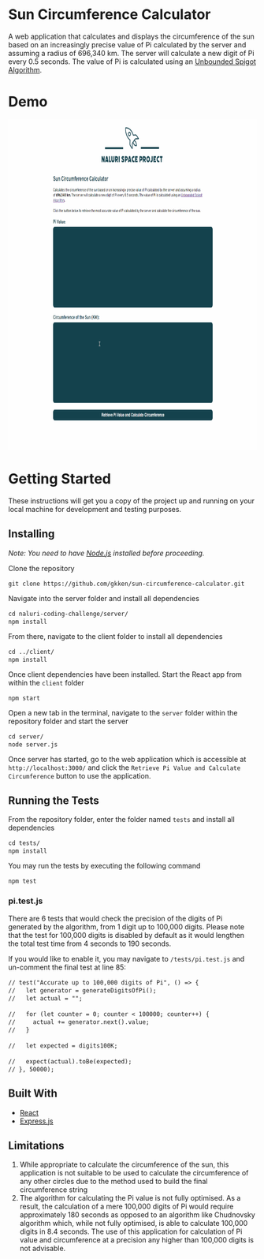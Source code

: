 # Sun Circumference Calculator

A web application that calculates and displays the circumference of the sun based on an increasingly precise value of Pi calculated by the server and assuming a radius of 696,340 km. The server will calculate a new digit of Pi every 0.5 seconds. The value of Pi is calculated using an [Unbounded Spigot Algorithm](http://www.cs.ox.ac.uk/jeremy.gibbons/publications/spigot.pdf).

# Demo

<img src="./nspDemo.gif" width="830" height='670'>

# Getting Started

These instructions will get you a copy of the project up and running on your local machine for development and testing purposes.

## Installing

_Note: You need to have [Node.js](https://nodejs.dev/) installed before proceeding._

Clone the repository

```
git clone https://github.com/gkken/sun-circumference-calculator.git
```

Navigate into the server folder and install all dependencies

```
cd naluri-coding-challenge/server/
npm install
```

From there, navigate to the client folder to install all dependencies

```
cd ../client/
npm install
```

Once client dependencies have been installed. Start the React app from within the `client` folder

```
npm start
```

Open a new tab in the terminal, navigate to the `server` folder within the repository folder and start the server

```
cd server/
node server.js
```

Once server has started, go to the web application which is accessible at `http://localhost:3000/` and click the `Retrieve Pi Value and Calculate Circumference` button to use the application.

## Running the Tests

From the repository folder, enter the folder named `tests` and install all dependencies

```
cd tests/
npm install
```

You may run the tests by executing the following command

```
npm test
```

### pi.test.js

There are 6 tests that would check the precision of the digits of Pi generated by the algorithm, from 1 digit up to 100,000 digits. Please note that the test for 100,000 digits is disabled by default as it would lengthen the total test time from 4 seconds to 190 seconds.

If you would like to enable it, you may navigate to `/tests/pi.test.js` and un-comment the final test at line 85:

```
// test("Accurate up to 100,000 digits of Pi", () => {
//   let generator = generateDigitsOfPi();
//   let actual = "";

//   for (let counter = 0; counter < 100000; counter++) {
//     actual += generator.next().value;
//   }

//   let expected = digits100K;

//   expect(actual).toBe(expected);
// }, 50000);
```

## Built With

- [React](https://reactjs.org/)
- [Express.js](https://expressjs.com/)

## Limitations

1. While appropriate to calculate the circumference of the sun, this application is not suitable to be used to calculate the circumference of any other circles due to the method used to build the final circumference string
2. The algorithm for calculating the Pi value is not fully optimised. As a result, the calculation of a mere 100,000 digits of Pi would require approximately 180 seconds as opposed to an algorithm like Chudnovsky algorithm which, while not fully optimised, is able to calculate 100,000 digits in 8.4 seconds. The use of this application for calculation of Pi value and circumference at a precision any higher than 100,000 digits is not advisable.
